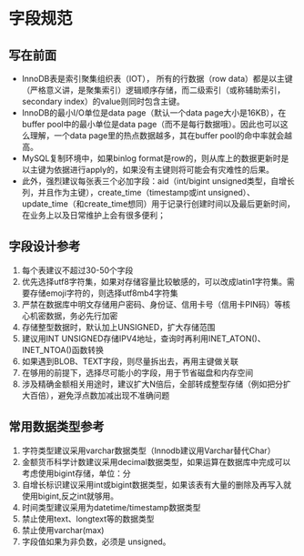# 字段规范

## 写在前面
* InnoDB表是索引聚集组织表（IOT）， 所有的行数据（row data）都是以主键（严格意义讲，是聚集索引）逻辑顺序存储，而二级索引（或称辅助索引，secondary index）的value则同时包含主键。
* InnoDB的最小I/O单位是data page（默认一个data page大小是16KB），在buffer pool中的最小单位是data page（而不是每行数据哦）。因此也可以这么理解，一个data page里的热点数据越多，其在buffer pool的命中率就会越高。
* MySQL复制环境中，如果binlog format是row的，则从库上的数据更新时是以主键为依据进行apply的，如果没有主键则将可能会有灾难性的后果。
* 此外，强烈建议每张表三个必加字段：aid（int/bigint unsigned类型，自增长列，并且作为主键），create_time（timestamp或int unsigned）、update_time（和create_time想同）用于记录行创建时间以及最后更新时间，在业务上以及日常维护上会有很多便利；

## 字段设计参考
1. 每个表建议不超过30-50个字段
2. 优先选择utf8字符集，如果对存储容量比较敏感的，可以改成latin1字符集。需要存储emoji字符的，则选择utf8mb4字符集
3. 严禁在数据库中明文存储用户密码、身份证、信用卡号（信用卡PIN码）等核心机密数据，务必先行加密
4. 存储整型数据时，默认加上UNSIGNED，扩大存储范围
5.	建议用INT UNSIGNED存储IPV4地址，查询时再利用INET_ATON()、INET_NTOA()函数转换
6. 如果遇到BLOB、TEXT字段，则尽量拆出去，再用主键做关联
7. 在够用的前提下，选择尽可能小的字段，用于节省磁盘和内存空间
8. 涉及精确金额相关用途时，建议扩大N倍后，全部转成整型存储（例如把分扩大百倍），避免浮点数加减出现不准确问题

## 常用数据类型参考

1. 字符类型建议采用varchar数据类型（Innodb建议用Varchar替代Char）
2. 金额货币科学计数建议采用decimal数据类型，如果运算在数据库中完成可以考虑使用bigint存储，单位：分
3. 自增长标识建议采用int或bigint数据类型，如果该表有大量的删除及再写入就使用bigint,反之int就够用。
4. 时间类型建议采用为datetime/timestamp数据类型
5. 禁止使用text、longtext等的数据类型
6. 禁止使用varchar(max)
7. 字段值如果为非负数，必须是 unsigned。

